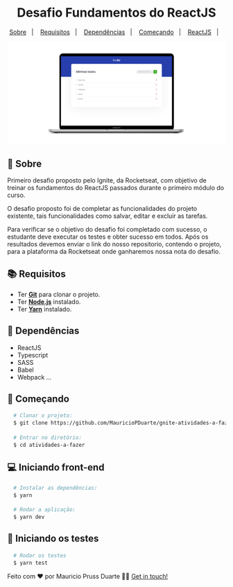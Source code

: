 
<h1 align="center">
    Desafio Fundamentos do ReactJS
</h1>

<p align="center">
  <a href="#page_with_curl-sobre">Sobre</a>&nbsp;&nbsp;&nbsp;|&nbsp;&nbsp;&nbsp;
  <a href="#books-requisitos">Requisitos</a>&nbsp;&nbsp;&nbsp;|&nbsp;&nbsp;&nbsp;
  <a href="#books-requisitos">Dependências</a>&nbsp;&nbsp;&nbsp;|&nbsp;&nbsp;&nbsp;
  <a href="#rocket-começando">Começando</a>&nbsp;&nbsp;&nbsp;|&nbsp;&nbsp;&nbsp;
  <a href="#computer-iniciando-front-end">ReactJS</a>&nbsp;&nbsp;&nbsp;|&nbsp;&nbsp;&nbsp;
</p>


![Alt Text](https://github.com/MauricioPDuarte/ignite-atividades-a-fazer/blob/main/atividades-a-fazer.png?raw=true)

## :page_with_curl: Sobre
Primeiro desafio proposto pelo Ignite, da Rocketseat, com objetivo de treinar os fundamentos do ReactJS passados durante o primeiro módulo do curso.

O desafio proposto foi de completar as funcionalidades do projeto existente, tais funcionalidades como salvar, editar e excluir as tarefas.

Para verificar se o objetivo do desafio foi completado com sucesso, o estudante deve executar os testes e obter sucesso em todos. Após os resultados devemos
enviar o link do nosso repositorio, contendo o projeto, para a plataforma da Rocketseat onde ganharemos nossa nota do desafio.

## :books: Requisitos
- Ter [**Git**](https://git-scm.com/) para clonar o projeto.
- Ter [**Node.js**](https://nodejs.org/en/) instalado.
- Ter [**Yarn**](https://yarnpkg.com/) instalado.


## :syringe: Dependências
* ReactJS
* Typescript
* SASS
* Babel
* Webpack
...



## :rocket: Começando
``` bash
  # Clonar o projeto:
  $ git clone https://github.com/MauricioPDuarte/gnite-atividades-a-fazer atividades-a-fazer

  # Entrar no diretório:
  $ cd atividades-a-fazer
```

## :computer: Iniciando front-end
```bash
  # Instalar as dependências:
  $ yarn

  # Rodar a aplicação:
  $ yarn dev
```

## :dart: Iniciando os testes
```bash
  # Rodar os testes
  $ yarn test
```

Feito com ❤️ por Mauricio Pruss Duarte 👋🏻 [Get in touch!](https://github.com/MauricioPDuarte)




